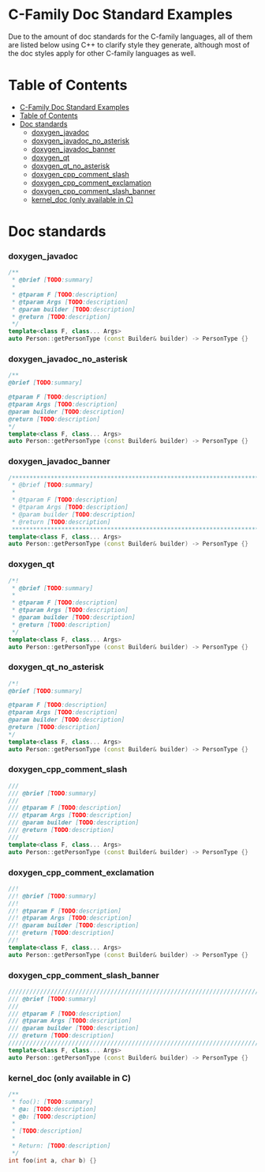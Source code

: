 # C-Family Doc Standard Examples

Due to the amount of doc standards for the C-family languages, all of them are
listed below using C++ to clarify style they generate, although most of the doc
styles apply for other C-family languages as well.

# Table of Contents

- [C-Family Doc Standard Examples](#c-family-doc-standard-examples)
- [Table of Contents](#table-of-contents)
- [Doc standards](#doc-standards)
  - [doxygen_javadoc](#doxygen_javadoc)
  - [doxygen_javadoc_no_asterisk](#doxygen_javadoc_no_asterisk)
  - [doxygen_javadoc_banner](#doxygen_javadoc_banner)
  - [doxygen_qt](#doxygen_qt)
  - [doxygen_qt_no_asterisk](#doxygen_qt_no_asterisk)
  - [doxygen_cpp_comment_slash](#doxygen_cpp_comment_slash)
  - [doxygen_cpp_comment_exclamation](#doxygen_cpp_comment_exclamation)
  - [doxygen_cpp_comment_slash_banner](#doxygen_cpp_comment_slash_banner)
  - [kernel_doc (only available in C)](#kernel_doc-only-available-in-c)

# Doc standards

### doxygen_javadoc

```cpp
/**
 * @brief [TODO:summary]
 *
 * @tparam F [TODO:description]
 * @tparam Args [TODO:description]
 * @param builder [TODO:description]
 * @return [TODO:description]
 */
template<class F, class... Args>
auto Person::getPersonType (const Builder& builder) -> PersonType {}
```

### doxygen_javadoc_no_asterisk

```cpp
/**
@brief [TODO:summary]

@tparam F [TODO:description]
@tparam Args [TODO:description]
@param builder [TODO:description]
@return [TODO:description]
*/
template<class F, class... Args>
auto Person::getPersonType (const Builder& builder) -> PersonType {}
```

### doxygen_javadoc_banner

```cpp
/*******************************************************************************
 * @brief [TODO:summary]
 *
 * @tparam F [TODO:description]
 * @tparam Args [TODO:description]
 * @param builder [TODO:description]
 * @return [TODO:description]
 ******************************************************************************/
template<class F, class... Args>
auto Person::getPersonType (const Builder& builder) -> PersonType {}
```

### doxygen_qt

```cpp
/*!
 * @brief [TODO:summary]
 *
 * @tparam F [TODO:description]
 * @tparam Args [TODO:description]
 * @param builder [TODO:description]
 * @return [TODO:description]
 */
template<class F, class... Args>
auto Person::getPersonType (const Builder& builder) -> PersonType {}
```

### doxygen_qt_no_asterisk

```cpp
/*!
@brief [TODO:summary]

@tparam F [TODO:description]
@tparam Args [TODO:description]
@param builder [TODO:description]
@return [TODO:description]
*/
template<class F, class... Args>
auto Person::getPersonType (const Builder& builder) -> PersonType {}
```

### doxygen_cpp_comment_slash

```cpp
///
/// @brief [TODO:summary]
///
/// @tparam F [TODO:description]
/// @tparam Args [TODO:description]
/// @param builder [TODO:description]
/// @return [TODO:description]
///
template<class F, class... Args>
auto Person::getPersonType (const Builder& builder) -> PersonType {}
```

### doxygen_cpp_comment_exclamation

```cpp
//!
//! @brief [TODO:summary]
//!
//! @tparam F [TODO:description]
//! @tparam Args [TODO:description]
//! @param builder [TODO:description]
//! @return [TODO:description]
//!
template<class F, class... Args>
auto Person::getPersonType (const Builder& builder) -> PersonType {}
```

### doxygen_cpp_comment_slash_banner

```cpp
////////////////////////////////////////////////////////////////////////////////
/// @brief [TODO:summary]
///
/// @tparam F [TODO:description]
/// @tparam Args [TODO:description]
/// @param builder [TODO:description]
/// @return [TODO:description]
////////////////////////////////////////////////////////////////////////////////
template<class F, class... Args>
auto Person::getPersonType (const Builder& builder) -> PersonType {}
```

### kernel_doc (only available in C)

```cpp
/**
 * foo(): [TODO:summary]
 * @a: [TODO:description]
 * @b: [TODO:description]
 *
 * [TODO:description]
 *
 * Return: [TODO:description]
 */
int foo(int a, char b) {}
```
